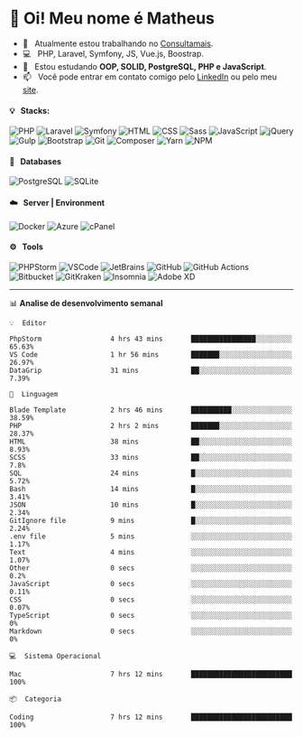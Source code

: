 # 👋 Oi! Meu nome é Matheus

- 🔭 &nbsp; Atualmente estou trabalhando no [Consultamais](https://consultamais.com.br/).
- 💻 &nbsp; PHP, Laravel, Symfony, JS, Vue.js, Boostrap.
- 🌱 &nbsp; Estou estudando **OOP, SOLID, PostgreSQL, PHP e JavaScript**.
- 📫 &nbsp; Você pode entrar em contato comigo pelo [LinkedIn](https://www.linkedin.com/in/matheuscamargoxavier/) ou pelo meu [site](https://matheuscamargo.co).

#### 💡 &nbsp; Stacks:
![PHP](https://img.shields.io/badge/-PHP-777BB4?&logo=php&logoColor=FFFFFF)
![Laravel](https://img.shields.io/badge/-Laravel-FF2D20?&logo=laravel&logoColor=FFFFFF)
![Symfony](https://img.shields.io/badge/-Symfony-000000?&logo=symfony&logoColor=FFFFFF)
![HTML](https://img.shields.io/badge/-HTML-E34F26?&logo=html5&logoColor=FFFFFF)
![CSS](https://img.shields.io/badge/-CSS-1572B6?&logo=css3&logoColor=FFFFFF)
![Sass](https://img.shields.io/badge/-Sass-CC6699?&logo=sass&logoColor=FFFFFF)
![JavaScript](https://img.shields.io/badge/-JavaScript-F7DF1E?&logo=javascript&logoColor=FFFFFF)
![jQuery](https://img.shields.io/badge/-jQuery-0769AD?&logo=jquery&logoColor=FFFFFF)
![Gulp](https://img.shields.io/badge/-Gulp-CF4647?&logo=gulp&logoColor=FFFFFF)
![Bootstrap](https://img.shields.io/badge/-Bootstrap-7952B3?&logo=bootstrap&logoColor=FFFFFF)
![Git](https://img.shields.io/badge/-Git-F05032?&logo=git&logoColor=FFFFFF)
![Composer](https://img.shields.io/badge/-Composer-885630?&logo=composer&logoColor=FFFFFF)
![Yarn](https://img.shields.io/badge/-Yarn-2C8EBB?&logo=yarn&logoColor=FFFFFF)
![NPM](https://img.shields.io/badge/-npm-CB3837?&logo=npm&logoColor=FFFFFF)

#### 💾 &nbsp; Databases
![PostgreSQL](https://img.shields.io/badge/-PostgreSQL-336791?&logo=PostgreSQL&logoColor=FFFFFF)
![SQLite](https://img.shields.io/badge/-SQLite-003B57?&logo=SQLite&logoColor=FFFFFF)

#### ☁️ &nbsp; Server | Environment
![Docker](https://img.shields.io/badge/-Docker-2496ED?&logo=docker&logoColor=FFFFFF)
![Azure](https://img.shields.io/badge/-Azure-0089D6?&logo=microsoft%20azure&logoColor=FFFFFF)
![cPanel](https://img.shields.io/badge/-cPanel-FF6C2C?&logo=cpanel&logoColor=FFFFFF)

#### ⚙️ &nbsp; Tools
![PHPStorm](https://img.shields.io/badge/-PHPStorm-000000?&logo=PHPStorm&logoColor=FFFFFF)
![VSCode](https://img.shields.io/badge/-VSCode-007ACC?&logo=Visual%20Studio%20Code&logoColor=FFFFFF) 
![JetBrains](https://img.shields.io/badge/-JetBrains-000000?&logo=jetbrains&logoColor=FFFFFF) 
![GitHub](https://img.shields.io/badge/-GitHub-181717?&logo=github&logoColor=FFFFFF) 
![GitHub Actions](https://img.shields.io/badge/-GitHub%20Actions-181717?&logo=GitHub%20Actions&logoColor=FFFFFF) 
![Bitbucket](https://img.shields.io/badge/-Bitbucket-0052CC?&logo=bitbucket&logoColor=FFFFFF)
![GitKraken](https://img.shields.io/badge/-GitKraken-179287?&logo=GitKraken&logoColor=FFFFFF)
![Insomnia](https://img.shields.io/badge/-Insomnia-5849BE?&logo=Insomnia&logoColor=FFFFFF)
![Adobe XD](https://img.shields.io/badge/-Adobe%20XD-FF61F6?&logo=adobe%20xd&logoColor=FFFFFF) 
_______

📊  **Analise de desenvolvimento semanal**
```text
💡  Editor

PhpStorm                 4 hrs 43 mins       ████████████████░░░░░░░░░     65.63%
VS Code                  1 hr 56 mins        ███████░░░░░░░░░░░░░░░░░░     26.97%
DataGrip                 31 mins             ██░░░░░░░░░░░░░░░░░░░░░░░      7.39%
```
```text
💬  Linguagem

Blade Template           2 hrs 46 mins       ██████████░░░░░░░░░░░░░░░     38.59%
PHP                      2 hrs 2 mins        ███████░░░░░░░░░░░░░░░░░░     28.37%
HTML                     38 mins             ██░░░░░░░░░░░░░░░░░░░░░░░      8.93%
SCSS                     33 mins             ██░░░░░░░░░░░░░░░░░░░░░░░       7.8%
SQL                      24 mins             █░░░░░░░░░░░░░░░░░░░░░░░░      5.72%
Bash                     14 mins             █░░░░░░░░░░░░░░░░░░░░░░░░      3.41%
JSON                     10 mins             █░░░░░░░░░░░░░░░░░░░░░░░░      2.34%
GitIgnore file           9 mins              █░░░░░░░░░░░░░░░░░░░░░░░░      2.24%
.env file                5 mins              ░░░░░░░░░░░░░░░░░░░░░░░░░      1.17%
Text                     4 mins              ░░░░░░░░░░░░░░░░░░░░░░░░░      1.07%
Other                    0 secs              ░░░░░░░░░░░░░░░░░░░░░░░░░       0.2%
JavaScript               0 secs              ░░░░░░░░░░░░░░░░░░░░░░░░░      0.11%
CSS                      0 secs              ░░░░░░░░░░░░░░░░░░░░░░░░░      0.07%
TypeScript               0 secs              ░░░░░░░░░░░░░░░░░░░░░░░░░         0%
Markdown                 0 secs              ░░░░░░░░░░░░░░░░░░░░░░░░░         0%
```
```text
💻  Sistema Operacional

Mac                      7 hrs 12 mins       █████████████████████████       100%
```
```text
📦  Categoria

Coding                   7 hrs 12 mins       █████████████████████████       100%
```
